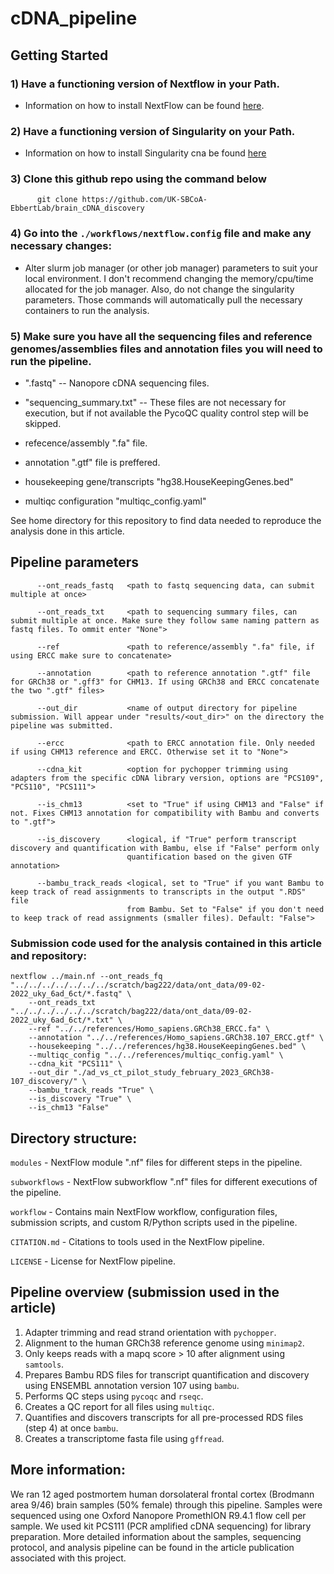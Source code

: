 # cDNA_pipeline

## Getting Started

### 1) Have a functioning version of Nextflow in your Path.

- Information on how to install NextFlow can be found [here](https://www.nextflow.io/docs/latest/getstarted.html).
          
### 2) Have a functioning version of Singularity on your Path.

- Information on how to install Singularity cna be found [here](https://docs.sylabs.io/guides/3.0/user-guide/installation.html)
          
          
### 3) Clone this github repo using the command below

          git clone https://github.com/UK-SBCoA-EbbertLab/brain_cDNA_discovery


### 4) Go into the `./workflows/nextflow.config` file and make any necessary changes:

- Alter slurm job manager (or other job manager) parameters to suit your local environment. I don't recommend changing the memory/cpu/time allocated 
for the job manager. Also, do not change the singularity parameters. Those commands will automatically pull the necessary containers to run the analysis.
        

          
### 5) Make sure you have all the sequencing files and reference genomes/assemblies files and annotation files you will need to run the pipeline.
          
- ".fastq" -- Nanopore cDNA sequencing files.

- "sequencing_summary.txt" -- These files are not necessary for execution, but if not available the PycoQC quality control step will be skipped.

- refecence/assembly ".fa" file.

- annotation ".gtf" file is preffered.

- housekeeping gene/transcripts "hg38.HouseKeepingGenes.bed"

- multiqc configuration "multiqc_config.yaml"

See home directory for this repository to find data needed to reproduce the analysis done in this article.


## Pipeline parameters

          --ont_reads_fastq   <path to fastq sequencing data, can submit multiple at once>
          
          --ont_reads_txt     <path to sequencing summary files, can submit multiple at once. Make sure they follow same naming pattern as fastq files. To ommit enter "None">
          
          --ref               <path to reference/assembly ".fa" file, if using ERCC make sure to concatenate>
  
          --annotation        <path to reference annotation ".gtf" file for GRCh38 or ".gff3" for CHM13. If using GRCh38 and ERCC concatenate the two ".gtf" files>
  
          --out_dir           <name of output directory for pipeline submission. Will appear under "results/<out_dir>" on the directory the pipeline was submitted.
  
          --ercc              <path to ERCC annotation file. Only needed if using CHM13 reference and ERCC. Otherwise set it to "None">
  
          --cdna_kit          <option for pychopper trimming using adapters from the specific cDNA library version, options are "PCS109", "PCS110", "PCS111">
  
          --is_chm13          <set to "True" if using CHM13 and "False" if not. Fixes CHM13 annotation for compatibility with Bambu and converts to ".gtf">
          
          --is_discovery      <logical, if "True" perform transcript discovery and quantification with Bambu, else if "False" perform only
                              quantification based on the given GTF annotation>
                              
          --bambu_track_reads <logical, set to "True" if you want Bambu to keep track of read assignments to transcripts in the output ".RDS" file
                              from Bambu. Set to "False" if you don't need to keep track of read assignments (smaller files). Default: "False">
  


### Submission code used for the analysis contained in this article and repository:

```
nextflow ../main.nf --ont_reads_fq "../../../../../../../scratch/bag222/data/ont_data/09-02-2022_uky_6ad_6ct/*.fastq" \
    --ont_reads_txt "../../../../../../scratch/bag222/data/ont_data/09-02-2022_uky_6ad_6ct/*.txt" \
    --ref "../../references/Homo_sapiens.GRCh38_ERCC.fa" \
    --annotation "../../references/Homo_sapiens.GRCh38.107_ERCC.gtf" \
    --housekeeping "../../references/hg38.HouseKeepingGenes.bed" \
    --multiqc_config "../../references/multiqc_config.yaml" \
    --cdna_kit "PCS111" \
    --out_dir "./ad_vs_ct_pilot_study_february_2023_GRCh38-107_discovery/" \
    --bambu_track_reads "True" \
    --is_discovery "True" \
    --is_chm13 "False"
 ```

## Directory structure:

`modules` - NextFlow module ".nf" files for different steps in the pipeline.

`subworkflows` - NextFlow subworkflow ".nf" files for different executions of the pipeline.

`workflow` - Contains main NextFlow workflow, configuration files, submission scripts, and custom R/Python scripts used in the pipeline.

`CITATION.md` - Citations to tools used in the NextFlow pipeline.

`LICENSE` - License for NextFlow pipeline.


## Pipeline overview (submission used in the article)


  1) Adapter trimming and read strand orientation with `pychopper`.
  2) Alignment to the human GRCh38 reference genome using `minimap2`.
  3) Only keeps reads with a mapq score > 10 after alignment using `samtools`.
  4) Prepares Bambu RDS files for transcript quantification and discovery using ENSEMBL annotation version 107 using `bambu`.
  5) Performs QC steps using `pycoqc` and `rseqc`.
  6) Creates a QC report for all files using `multiqc`.
  7) Quantifies and discovers transcripts for all pre-processed RDS files (step 4) at once `bambu`.
  8) Creates a transcriptome fasta file using `gffread`.

## More information:

We ran 12 aged postmortem human dorsolateral frontal cortex (Brodmann area 9/46) brain samples (50% female) through this pipeline. Samples were sequenced using
one Oxford Nanopore PromethION R9.4.1 flow cell per sample. We used kit PCS111 (PCR amplified cDNA sequencing) for library preparation. More detailed information about the samples, sequencing protocol, and analysis pipeline can be found in the article publication associated with this project.

